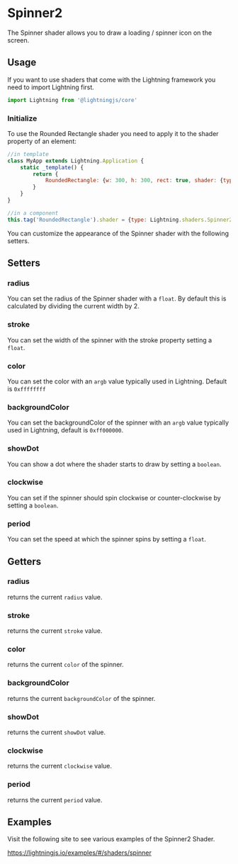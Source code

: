 # Spinner2

The Spinner shader allows you to draw a loading / spinner icon on the screen.

## Usage

If you want to use shaders that come with the Lightning framework you need to import Lightning first.

```js
import Lightning from '@lightningjs/core'
```

### Initialize

To use the Rounded Rectangle shader you need to apply it to the shader property of an element:

```js
//in template
class MyApp extends Lightning.Application {
    static _template() {
        return {
            RoundedRectangle: {w: 300, h: 300, rect: true, shader: {type: Lightning.shaders.Spinner2, stroke: 20}}
        }
    }
}

//in a component
this.tag('RoundedRectangle').shader = {type: Lightning.shaders.Spinner2, stroke: 20}
```

You can customize the appearance of the Spinner shader with the following setters.

## Setters

### radius
You can set the radius of the Spinner shader with a `float`. By default this is calculated by dividing the current width by 2.

### stroke
You can set the width of the spinner with the stroke property setting a `float`.

### color
You can set the color with an `argb` value typically used in Lightning. Default is `0xffffffff`

### backgroundColor
You can set the backgroundColor of the spinner with an `argb` value typically used in Lightning, default is `0xff000000`.

### showDot
You can show a dot where the shader starts to draw by setting a `boolean`.

### clockwise
You can set if the spinner should spin clockwise or counter-clockwise by setting a `boolean`.

### period
You can set the speed at which the spinner spins by setting a `float`.

## Getters

### radius
returns the current `radius` value.

### stroke
returns the current `stroke` value.

### color
returns the current `color` of the spinner.

### backgroundColor
returns the current `backgroundColor` of the spinner.

### showDot
returns the current `showDot` value.

### clockwise
returns the current `clockwise` value.

### period
returns the current `period` value.

## Examples

Visit the following site to see various examples of the Spinner2 Shader.

<https://lightningjs.io/examples/#/shaders/spinner>
